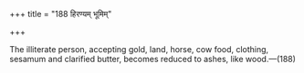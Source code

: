 +++
title = "188 हिरण्यम् भूमिम्"

+++

The illiterate person, accepting gold, land, horse, cow food, clothing, sesamum and clarified butter, becomes reduced to ashes, like wood.—(188)